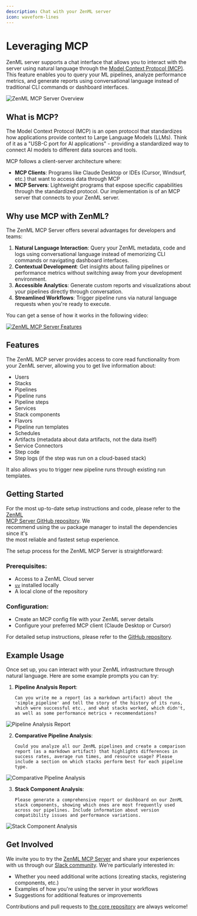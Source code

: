 ```yaml
---
description: Chat with your ZenML server
icon: waveform-lines
---
```


# Leveraging MCP

ZenML server supports a chat interface that allows you to interact with the server using natural language through the [Model Context Protocol (MCP)](https://modelcontextprotocol.io/). This feature enables you to query your ML pipelines, analyze performance metrics, and generate reports using conversational language instead of traditional CLI commands or dashboard interfaces.

![ZenML MCP Server Overview](../../.gitbook/assets/mcp-zenml.png)

## What is MCP?

The Model Context Protocol (MCP) is an open protocol that standardizes how applications provide context to Large Language Models (LLMs). Think of it as a "USB-C port for AI applications" - providing a standardized way to connect AI models to different data sources and tools.

MCP follows a client-server architecture where:

* **MCP Clients**: Programs like Claude Desktop or IDEs (Cursor, Windsurf, etc.) that want to access data through MCP
* **MCP Servers**: Lightweight programs that expose specific capabilities\
  through the standardized protocol. Our implementation is of an MCP server that connects to your ZenML server.

## Why use MCP with ZenML?

The ZenML MCP Server offers several advantages for developers and teams:

1. **Natural Language Interaction**: Query your ZenML metadata, code and logs using conversational language instead of memorizing CLI commands or navigating dashboard interfaces.
2. **Contextual Development**: Get insights about failing pipelines or performance metrics without switching away from your development environment.
3. **Accessible Analytics**: Generate custom reports and visualizations about your pipelines directly through conversation.
4. **Streamlined Workflows**: Trigger pipeline runs via natural language requests when you're ready to execute.

You can get a sense of how it works in the following video:

[![ZenML MCP Server Features](../../.gitbook/assets/mcp-video.png)](https://www.loom.com/share/4cac0c90bd424df287ed5700e7680b14?sid=200acd11-2f1b-4953-8577-6fe0c65cad3c)

## Features

The ZenML MCP server provides access to core read functionality from your ZenML server, allowing you to get live information about:

* Users
* Stacks
* Pipelines
* Pipeline runs
* Pipeline steps
* Services
* Stack components
* Flavors
* Pipeline run templates
* Schedules
* Artifacts (metadata about data artifacts, not the data itself)
* Service Connectors
* Step code
* Step logs (if the step was run on a cloud-based stack)

It also allows you to trigger new pipeline runs through existing run templates.

## Getting Started

For the most up-to-date setup instructions and code, please refer to the [ZenML\
MCP Server GitHub repository](https://github.com/zenml-io/mcp-zenml). We\
recommend using the `uv` package manager to install the dependencies since it's\
the most reliable and fastest setup experience.

The setup process for the ZenML MCP Server is straightforward:‍

### Prerequisites:

* Access to a ZenML Cloud server
* [`uv`](https://docs.astral.sh/uv/) installed locally
* A local clone of the repository

### Configuration:

* Create an MCP config file with your ZenML server details
* Configure your preferred MCP client (Claude Desktop or Cursor)

For detailed setup instructions, please refer to the [GitHub repository](https://github.com/zenml-io/mcp-zenml).

## Example Usage

Once set up, you can interact with your ZenML infrastructure through natural language. Here are some example prompts you can try:

1.  **Pipeline Analysis Report**:

    ```
    Can you write me a report (as a markdown artifact) about the 'simple_pipeline' and tell the story of the history of its runs, which were successful etc., and what stacks worked, which didn't, as well as some performance metrics + recommendations?
    ```

![Pipeline Analysis Report](../../.gitbook/assets/mcp-pipeline-analysis.png)

2.  **Comparative Pipeline Analysis**:

    ```
    Could you analyze all our ZenML pipelines and create a comparison report (as a markdown artifact) that highlights differences in success rates, average run times, and resource usage? Please include a section on which stacks perform best for each pipeline type.
    ```

![Comparative Pipeline Analysis](../../.gitbook/assets/mcp-comparative-analysis.png)

3.  **Stack Component Analysis**:

    ```
    Please generate a comprehensive report or dashboard on our ZenML stack components, showing which ones are most frequently used across our pipelines. Include information about version compatibility issues and performance variations.
    ```

![Stack Component Analysis](../../.gitbook/assets/mcp_stack_component_analysis.gif)

## Get Involved

We invite you to try the [ZenML MCP Server](https://github.com/zenml-io/mcp-zenml) and share your experiences with us through our [Slack community](https://zenml.io/slack). We're particularly interested in:

* Whether you need additional write actions (creating stacks, registering components, etc.)
* Examples of how you're using the server in your workflows
* Suggestions for additional features or improvements

Contributions and pull requests to [the core repository](https://github.com/zenml-io/mcp-zenml) are always welcome!
